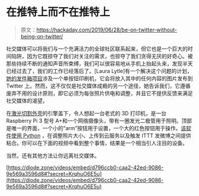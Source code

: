 # 在推特上而不在推特上

> 原文：<https://hackaday.com/2019/06/28/be-on-twitter-without-being-on-twitter/>

社交媒体可以将我们与一个充满活力的全球社区联系起来，但它也是一个巨大的时间陷阱，因为它既掠夺了我们对关注的需求，也掠夺了我们贪得无厌的好奇心。被那些持续不断的通知声音所束缚，我们可以很容易地从手机上抬起头来，发现半天已经过去了，我们的工作已经落后了。[Laura Lytle]有一个解决这个问题的计划，[她的发件箱项目](https://diode.zone/videos/watch/d796ccb0-caa2-42ed-9086-9e569a3596d8)涉及一个单按钮印刷机，它会将放入其中的任何内容的图片发布到 Twitter 上。然而，这不仅仅是社交媒体成瘾的另一个途径，她告诉我们，它遵循废弃不用的设计原则，即它必须为每张照片供电和调整，并且它不提供反馈来满足社交媒体的渴望。

在[激光切割外壳](https://www.thingiverse.com/thing:3682624)的引擎盖下，令人想起一台老式的 3D 打印机，是一台 Raspberry Pi 3 型号 A+和一个网络摄像头，带有一圈发光二极管用于照明。顶部是唯一的界面，一个小的“arm”按钮用于设置，一个大的红色按钮用于操作。[该软件使用 Python](https://github.com/GameOfKnowing/outbox) ，在调整照片大小、上传到云服务以及触发 ITTT 发微博之间提供粘合。你可以在下面的视频中看到整个事情，结果是一个相当引人注目的设备。

当然，还有其他方法让你远离社交媒体。

[https://diode.zone/videos/embed/d796ccb0-caa2-42ed-9086-9e569a3596d8#?secret=KrqhuO6E5u](https://diode.zone/videos/embed/d796ccb0-caa2-42ed-9086-9e569a3596d8#?secret=KrqhuO6E5u)